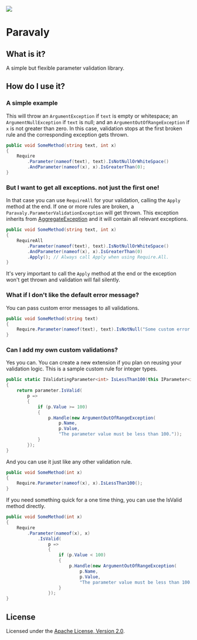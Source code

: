 ![](https://raw.github.com/jlbarreda/Paravaly/ci/ParavalyIcon.png)
# Paravaly
## What is it?
A simple but flexible parameter validation library.
## How do I use it?
### A simple example
This will throw an `ArgumentException` if `text` is empty or whitespace; an `ArgumentNullException` if
`text` is null; and an `ArgumentOutOfRangeException` if `x` is not greater than zero. In this case,
validation stops at the first broken rule and the corresponding exception gets thrown.
```csharp
public void SomeMethod(string text, int x)
{
    Require
        .Parameter(nameof(text), text).IsNotNullOrWhiteSpace()
        .AndParameter(nameof(x), x).IsGreaterThan(0);
}
```
### But I want to get all exceptions. not just the first one!
In that case you can use `RequireAll` for your validation, calling the `Apply` method at the end.
If one or more rules are broken, a `Paravaly.ParameterValidationException` will get thrown. This
exception inherits from  [AggregateException](https://msdn.microsoft.com/en-us/library/system.aggregateexception.aspx)
and it will contain all relevant exceptions.
```csharp
public void SomeMethod(string text, int x)
{
    RequireAll
        .Parameter(nameof(text), text).IsNotNullOrWhiteSpace()
        .AndParameter(nameof(x), x).IsGreaterThan(0)
        .Apply(); // Always call Apply when using Require.All.
}
```
It's very important to call the `Apply` method at the end or the exception won't get thrown and validation
will fail silently.
### What if I don't like the default error message?
You can pass custom error messages to all validations.
```csharp
public void SomeMethod(string text)
{
    Require.Parameter(nameof(text), text).IsNotNull("Some custom error message.");
}
```
### Can I add my own custom validations?
Yes you can. You can create a new extension if you plan on reusing your validation logic. This is
a sample custom rule for integer types.
```csharp
public static IValidatingParameter<int> IsLessThan100(this IParameter<int> parameter)
{
    return parameter.IsValid(
        p =>
        {
            if (p.Value >= 100)
            {
                p.Handle(new ArgumentOutOfRangeException(
                    p.Name,
                    p.Value,
                    "The parameter value must be less than 100."));
            }
        });
}
```
And you can use it just like any other validation rule.
```csharp
public void SomeMethod(int x)
{
    Require.Parameter(nameof(x), x).IsLessThan100();
}
```
If you need something quick for a one time thing, you can use the IsValid method directly.
```csharp
public void SomeMethod(int x)
{
    Require
        .Parameter(nameof(x), x)
            .IsValid(
                p =>
                {
                    if (p.Value < 100)
                    {
                        p.Handle(new ArgumentOutOfRangeException(
                            p.Name,
                            p.Value,
                            "The parameter value must be less than 100."));
                    }
                });
}
```
## License
Licensed under the [Apache License, Version 2.0](https://opensource.org/licenses/Apache-2.0).